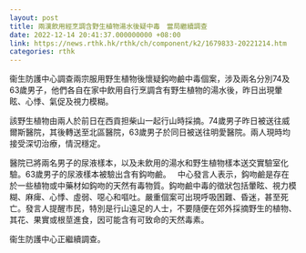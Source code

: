 ```yaml
---
layout: post
title: 兩漢飲用經烹調含野生植物湯水後疑中毒　當局繼續調查
date: 2022-12-14 20:41:37.000000000 +08:00
link: https://news.rthk.hk/rthk/ch/component/k2/1679833-20221214.htm
categories: rthk
---
```


衞生防護中心調查兩宗服用野生植物後懷疑鈎吻鹼中毒個案，涉及兩名分別74及63歲男子，他們各自在家中飲用自行烹調含有野生植物的湯水後，昨日出現暈眩、心悸、氣促及視力模糊。

該野生植物由兩人於前日在西貢担柴山一起行山時採摘。74歲男子昨日被送往威爾斯醫院，其後轉送至北區醫院，63歲男子於同日被送往明愛醫院。兩人現時均接受深切治療，情況穩定。

醫院已將兩名男子的尿液樣本，以及未飲用的湯水和野生植物樣本送交實驗室化驗。63歲男子的尿液樣本被驗出含有鈎吻鹼。
 
中心發言人表示，鈎吻鹼是存在於一些植物或中藥材如鈎吻的天然有毒物質。鈎吻鹼中毒的徵狀包括暈眩、視力模糊、麻痺、心悸、虛弱、噁心和嘔吐。嚴重個案可出現呼吸困難、昏迷，甚至死亡。發言人提醒市民，特別是行山遠足的人士，不要隨便在郊外採摘野生的植物、其花、果實或根莖進食，因可能含有可致命的天然毒素。 

衞生防護中心正繼續調查。
